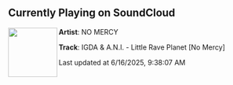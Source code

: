 ## Currently Playing on SoundCloud

[<img align="left" width="100" src="https://i1.sndcdn.com/artworks-5LqTUcOcmQYYYfGR-W1WMdA-t500x500.jpg">](https://soundcloud.com/no-mercy-label/igda-ani-little-rave-planet-no-mercy)

**Artist**: NO MERCY 

**Track**: IGDA & A.N.I. - Little Rave Planet [No Mercy]

Last updated at 6/16/2025, 9:38:07 AM
